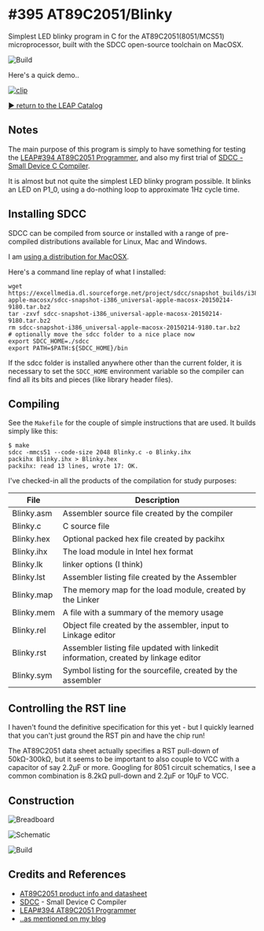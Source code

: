 # #395 AT89C2051/Blinky

Simplest LED blinky program in C for the AT89C2051(8051/MCS51) microprocessor, built with the SDCC open-source toolchain on MacOSX.

![Build](./assets/Blinky_build.jpg?raw=true)

Here's a quick demo..

[![clip](https://img.youtube.com/vi/HSkF3Fejx3c/0.jpg)](https://www.youtube.com/watch?v=HSkF3Fejx3c)

[:arrow_forward: return to the LEAP Catalog](https://leap.tardate.com)

## Notes

The main purpose of this program is simply to have something for testing the [LEAP#394 AT89C2051 Programmer](../Programmer),
and also my first trial of [SDCC - Small Device C Compiler](http://sdcc.sourceforge.net).

It is almost but not quite the simplest LED blinky program possible.
It blinks an LED on P1_0, using a do-nothing loop to approximate 1Hz cycle time.


## Installing SDCC

SDCC can be compiled from source or installed with a range of pre-compiled distributions available for Linux, Mac and Windows.

I am [using a distribution for MacOSX](http://sdcc.sourceforge.net/snap.php#MacOSX).

Here's a command line replay of what I installed:


```
wget https://excellmedia.dl.sourceforge.net/project/sdcc/snapshot_builds/i386_universal-apple-macosx/sdcc-snapshot-i386_universal-apple-macosx-20150214-9180.tar.bz2
tar -zxvf sdcc-snapshot-i386_universal-apple-macosx-20150214-9180.tar.bz2
rm sdcc-snapshot-i386_universal-apple-macosx-20150214-9180.tar.bz2
# optionally move the sdcc folder to a nice place now
export SDCC_HOME=./sdcc
export PATH=$PATH:${SDCC_HOME}/bin
```

If the sdcc folder is installed anywhere other than the current folder, it is necessary to set the `SDCC_HOME` environment variable so the compiler can find all its bits and pieces (like library header files).

## Compiling

See the `Makefile` for the couple of simple instructions that are used. It builds simply like this:

```
$ make
sdcc -mmcs51 --code-size 2048 Blinky.c -o Blinky.ihx
packihx Blinky.ihx > Blinky.hex
packihx: read 13 lines, wrote 17: OK.
```

I've checked-in all the products of the compilation for study purposes:

| File       | Description |
|------------|-------------|
| Blinky.asm | Assembler source file created by the compiler  |
| Blinky.c   | C source file |
| Blinky.hex | Optional packed hex file created by packihx |
| Blinky.ihx | The load module in Intel hex format |
| Blinky.lk  | linker options (I think) |
| Blinky.lst | Assembler listing file created by the Assembler |
| Blinky.map | The memory map for the load module, created by the Linker |
| Blinky.mem | A file with a summary of the memory usage |
| Blinky.rel | Object file created by the assembler, input to Linkage editor |
| Blinky.rst | Assembler listing file updated with linkedit information, created by linkage editor  |
| Blinky.sym | Symbol listing for the sourcefile, created by the assembler |



## Controlling the RST line

I haven't found the definitive specification for this yet - but I quickly learned that you can't just ground the RST pin
and have the chip run!

The AT89C2051 data sheet actually specifies a RST pull-down of 50kΩ-300kΩ, but it seems to be important to also
couple to VCC with a capacitor of say 2.2µF or more.
Googling for 8051 circuit schematics, I see a common combination is 8.2kΩ pull-down and 2.2µF or 10µF to VCC.


## Construction

![Breadboard](./assets/Blinky_bb.jpg?raw=true)

![Schematic](./assets/Blinky_schematic.jpg?raw=true)

![Build](./assets/Blinky_build.jpg?raw=true)

## Credits and References
* [AT89C2051 product info and datasheet](https://www.microchip.com/wwwproducts/en/AT89c2051)
* [SDCC](http://sdcc.sourceforge.net) - Small Device C Compiler
* [LEAP#394 AT89C2051 Programmer](../Programmer)
* [..as mentioned on my blog](https://blog.tardate.com/2018/07/leap395-8051-programming-with-sdcc.html)
